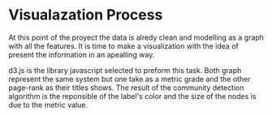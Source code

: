 # Visualazation Process

At this point of the proyect the data is alredy clean and modelling as a graph with all the features. It is time to make a visualization with the idea of present the information in an apealling way.

d3.js is the library javascript selected to preform this task. Both graph represent the same system but one take as a metric grade and the other page-rank as their titles shows. The result of the community detection algorithm is the reponsible of the label's color and the size of the nodes is due to the metric value.
